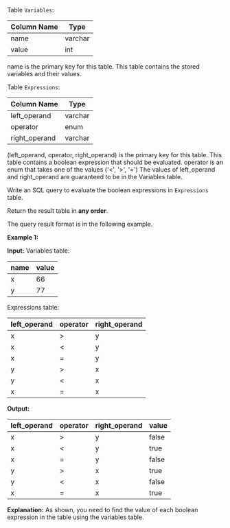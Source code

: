 ﻿
Table  `Variables`:


| Column Name   | Type    |
|-|-|
| name          | varchar |
| value         | int     |

name is the primary key for this table.
This table contains the stored variables and their values.

Table  `Expressions`:


| Column Name   | Type    |
|-|-|
| left_operand  | varchar |
| operator      | enum    |
| right_operand | varchar |

(left_operand, operator, right_operand) is the primary key for this table.
This table contains a boolean expression that should be evaluated.
operator is an enum that takes one of the values ('<', '>', '=')
The values of left_operand and right_operand are guaranteed to be in the Variables table.

Write an SQL query to evaluate the boolean expressions in  `Expressions`  table.

Return the result table in  **any order**.

The query result format is in the following example.

**Example 1:**

**Input:** 
Variables table:

| name | value |
|-|-|
| x    | 66    |
| y    | 77    |

Expressions table:

| left_operand | operator | right_operand |
|-|-|-|
| x            | >        | y             |
| x            | <        | y             |
| x            | =        | y             |
| y            | >        | x             |
| y            | <        | x             |
| x            | =        | x             |

**Output:** 

| left_operand | operator | right_operand | value |
|-|-|-|-|
| x            | >        | y             | false |
| x            | <        | y             | true  |
| x            | =        | y             | false |
| y            | >        | x             | true  |
| y            | <        | x             | false |
| x            | =        | x             | true  |

**Explanation:** 
As shown, you need to find the value of each boolean expression in the table using the variables table.
